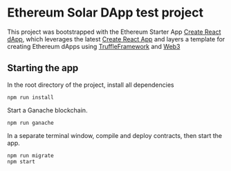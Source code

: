 # Ethereum Solar DApp test project

This project was bootstrapped with the Ethereum Starter App [Create React dApp](https://github.com/mjhm/create-react-dapp), which leverages the latest [Create React App](https://github.com/facebook/create-react-app/blob/master/packages/react-scripts/template/README.md) and layers a template for creating Ethereum dApps using [TruffleFramework](http://truffleframework.com/docs/) and [Web3](https://github.com/ethereum/wiki/wiki/JavaScript-API)


## Starting the app

In the root directory of the project, install all dependencies

```
npm run install
```

Start a Ganache blockchain.

```
npm run ganache
```

In a separate terminal window, compile and deploy contracts, then start the app.

```
npm run migrate
npm start
```
